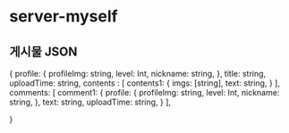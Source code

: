 # server-myself

## 게시물 JSON
{
    profile: {
        profileImg: string,
        level: Int,
        nickname: string,
    },
    title: string,
    uploadTime: string,
    contents : [
        contents1: {
            imgs: [string],
            text: string,
        }
    ],
    comments: [
        comment1: {
            profile: {
                profileImg: string,
                level: Int,
                nickname: string,
            },
            text: string,
            uploadTime: string,
        }
    ],
    
}